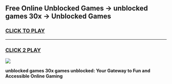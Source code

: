 
## Free Online Unblocked Games → unblocked games 30x → Unblocked Games
<h3>
<a href="https://premium.freeplayer.one?title=unblocked_games_30x&ref=21F">CLICK TO PLAY</a></h3>
<hr>

<h3>
<a href="https://premium.freeplayer.one?title=unblocked_games_30x&ref=21F">CLICK 2 PLAY</a>
  
</h3>

<a href="https://premium.freeplayer.one?title=unblocked_games_30x&ref=21F/"><img src="https://clearcache.store/games.png"></a>


**unblocked games 30x games unblocked: Your Gateway to Fun and Accessible Online Gaming**
